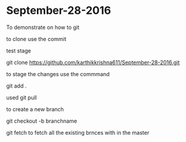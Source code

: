 # September-28-2016
To demonstrate on how to git

to clone use the commit

test stage 

git clone https://github.com/karthikkrishna611/September-28-2016.git

to stage the changes use the commmand

git add .

used git pull

to create a new branch 

git checkout -b branchname

git fetch to fetch all the existing brnces with in the master
